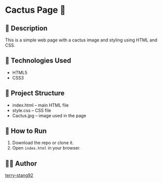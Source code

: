 # Cactus Page 🌵

## 📌 Description  
This is a simple web page with a cactus image and styling using HTML and CSS.

## 🚀 Technologies Used
- HTML5
- CSS3

## 📂 Project Structure
- index.html – main HTML file
- style.css – CSS file
- Cactus.jpg – image used in the page

## 🔧 How to Run
1. Download the repo or clone it.
2. Open `index.html` in your browser.

## 👨‍💻 Author
[terry-stang92](https://github.com/terry-stang92)
